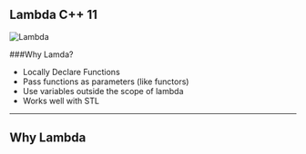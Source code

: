 ## Lambda C++ 11

![Lambda](http://i.imgur.com/tO9ugC3.png) 

###Why Lamda?

* Locally Declare Functions
* Pass functions as parameters (like functors)
* Use variables outside the scope of lambda
* Works well with STL

---

## Why Lambda
